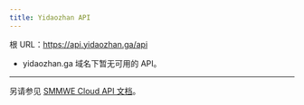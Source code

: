 ```yaml
---
title: Yidaozhan API
---
```


根 URL：https://api.yidaozhan.ga/api



- yidaozhan.ga 域名下暂无可用的 API。



---

另请参见 [SMMWE Cloud API 文档](https://cloud.smmwe.ml/docs/API%E6%96%87%E6%A1%A3%20(API%20Docs)/)。
